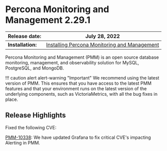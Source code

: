 # Percona Monitoring and Management 2.29.1

| **Release date:** | July 28, 2022                                                                                  |
| ----------------- | ----------------------------------------------------------------------------------------------- |
| **Installation:** | [Installing Percona Monitoring and Management](https://www.percona.com/software/pmm/quickstart) |

Percona Monitoring and Management (PMM) is an open source database monitoring, management, and observability solution for MySQL, PostgreSQL, and MongoDB.

!!! caution alert alert-warning "Important"
    We recommend using the latest version of PMM. This ensures that you have access to the latest PMM features and that your environment runs on the latest version of the underlying components, such as VictoriaMetrics, with all the bug fixes in place.

## Release Highlights

Fixed the following CVE:

[PMM-10338](https://jira.percona.com/browse/PMM-10338): We have updated Grafana to fix critical CVE's impacting Alerting in PMM.



